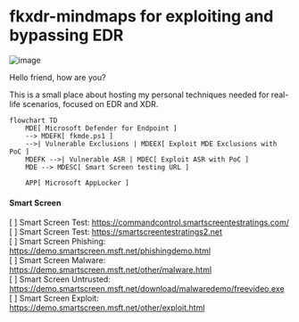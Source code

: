 # fkxdr-mindmaps for exploiting and bypassing EDR

![image](https://github.com/user-attachments/assets/a2abcdbb-f9fa-42d6-a61c-6de985be283f)

Hello friend, how are you?

This is a small place about hosting my personal techniques needed for real-life scenarios, focused on EDR and XDR.
  
```mermaid
flowchart TD
    MDE[ Microsoft Defender for Endpoint ]
    --> MDEFK[ fkmde.ps1 ]
    -->| Vulnerable Exclusions | MDEEX[ Exploit MDE Exclusions with PoC ]
    MDEFK -->| Vulnerable ASR | MDEC[ Exploit ASR with PoC ]
    MDE --> MDESC[ Smart Screen testing URL ]

    APP[ Microsoft AppLocker ]
```

#### Smart Screen
[ ] Smart Screen Test: https://commandcontrol.smartscreentestratings.com/  
[ ] Smart Screen Test: https://smartscreentestratings2.net  
[ ] Smart Screen Phishing: https://demo.smartscreen.msft.net/phishingdemo.html  
[ ] Smart Screen Malware: https://demo.smartscreen.msft.net/other/malware.html  
[ ] Smart Screen Untrusted: https://demo.smartscreen.msft.net/download/malwaredemo/freevideo.exe  
[ ] Smart Screen Exploit: https://demo.smartscreen.msft.net/other/exploit.html  
